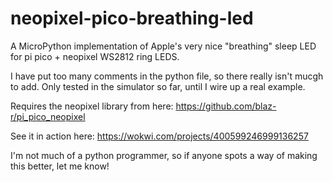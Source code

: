 # neopixel-pico-breathing-led
A MicroPython implementation of Apple's very nice "breathing" sleep LED for pi pico + neopixel WS2812 ring LEDS.

I have put too many comments in the python file, so there really isn't mucgh to add. Only tested in the simulator so far, until I wire up a real example.

Requires the neopixel library from here: 
https://github.com/blaz-r/pi_pico_neopixel

See it in action here:
https://wokwi.com/projects/400599246999136257

I'm not much of a python programmer, so if anyone spots a way of making this better, let me know!
